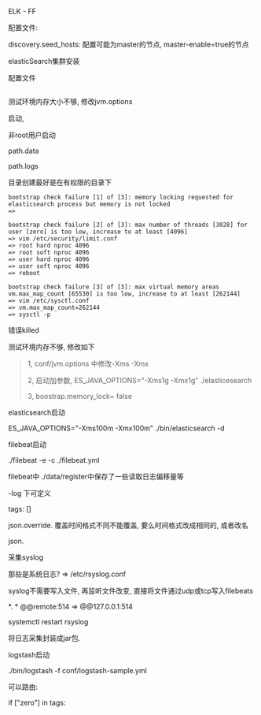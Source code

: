 ELK - FF

配置文件:

discovery.seed_hosts:  配置可能为master的节点, master-enable=true的节点	

elasticSearch集群安装

配置文件

```

```

测试环境内存大小不够, 修改jvm.options

启动, 

非root用户启动

path.data

path.logs

目录创建最好是在有权限的目录下

```
bootstrap check failure [1] of [3]: memory locking requested for elasticsearch process but memory is not locked
=> 

bootstrap check failure [2] of [3]: max number of threads [3028] for user [zero] is too low, increase to at least [4096]
=> vim /etc/security/limit.conf  
=> root hard nproc 4096
=> root soft nproc 4096
=> user hard nproc 4096
=> user soft nproc 4096
=> reboot

bootstrap check failure [3] of [3]: max virtual memory areas vm.max_map_count [65530] is too low, increase to at least [262144]
=> vim /etc/sysctl.conf
=> vm.max_map_count=262144
=> sysctl -p
```

错误killed

测试环境内存不够, 修改如下

>1, conf/jvm.options 中修改-Xms -Xmx
>
>2, 启动加参数, ES_JAVA_OPTIONS="-Xms1g -Xmx1g"  ./elasticesearch
>
>3, boostrap.memory_lock= false







elasticsearch启动

ES_JAVA_OPTIONS="-Xms100m -Xmx100m" ./bin/elasticsearch -d 



filebeat启动

./filebeat -e -c ./filebeat.yml

filebeat中 ./data/register中保存了一些读取日志偏移量等

-log 下可定义 

tags: []

json.override.  覆盖时间格式不同不能覆盖, 要么时间格式改成相同的, 或者改名

json.

采集syslog

那些是系统日志? => /etc/rsyslog.conf

syslog不需要写入文件, 再监听文件改变, 直接将文件通过udp或tcp写入filebeats

*. * @@remote:514  => @@127.0.0.1:514

systemctl restart rsyslog

将日志采集封装成jar包.







logstash启动

./bin/logstash -f conf/logstash-sample.yml

可以路由:

if ["zero"] in tags: 
